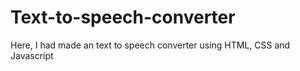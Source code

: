 # Text-to-speech-converter
Here, I had made an text to speech converter using HTML, CSS and Javascript 
